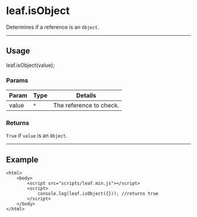 # leaf.isObject

Determines if a reference is an `Object`.

----------------------------------------------------------------------

## Usage

leaf.isObject(value);

### Params

| Param           | Type          | Details                          |
| --------------- | ------------- | -------------------------------- |
| value           | `*`           | The reference to check.          |

### Returns

`True` if `value` is an `Object`.

----------------------------------------------------------------------

## Example

	<html>	
		<body>
			<script src="scripts/leaf.min.js"></script>
			<script>	
				console.log(leaf.isObject({})); //returns true
			</script>
		</body>
	</html>	